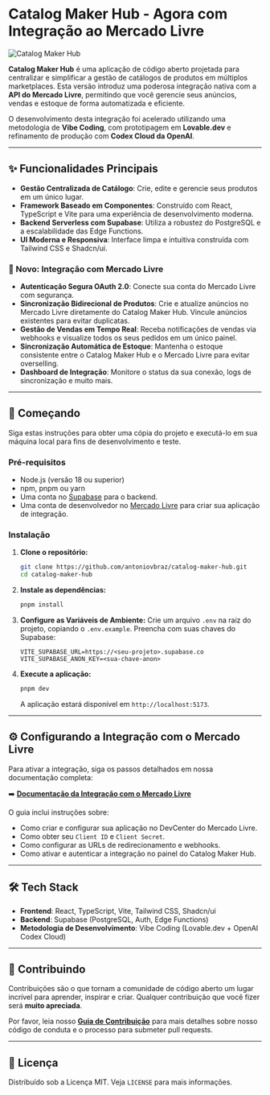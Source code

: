 # Catalog Maker Hub - Agora com Integração ao Mercado Livre

![Catalog Maker Hub](https://raw.githubusercontent.com/antoniovbraz/catalog-maker-hub/main/public/logo.png)

**Catalog Maker Hub** é uma aplicação de código aberto projetada para centralizar e simplificar a gestão de catálogos de produtos em múltiplos marketplaces. Esta versão introduz uma poderosa integração nativa com a **API do Mercado Livre**, permitindo que você gerencie seus anúncios, vendas e estoque de forma automatizada e eficiente.

O desenvolvimento desta integração foi acelerado utilizando uma metodologia de **Vibe Coding**, com prototipagem em **Lovable.dev** e refinamento de produção com **Codex Cloud da OpenAI**.

---

## ✨ Funcionalidades Principais

*   **Gestão Centralizada de Catálogo**: Crie, edite e gerencie seus produtos em um único lugar.
*   **Framework Baseado em Componentes**: Construído com React, TypeScript e Vite para uma experiência de desenvolvimento moderna.
*   **Backend Serverless com Supabase**: Utiliza a robustez do PostgreSQL e a escalabilidade das Edge Functions.
*   **UI Moderna e Responsiva**: Interface limpa e intuitiva construída com Tailwind CSS e Shadcn/ui.

### 🚀 Novo: Integração com Mercado Livre

*   **Autenticação Segura OAuth 2.0**: Conecte sua conta do Mercado Livre com segurança.
*   **Sincronização Bidirecional de Produtos**: Crie e atualize anúncios no Mercado Livre diretamente do Catalog Maker Hub. Vincule anúncios existentes para evitar duplicatas.
*   **Gestão de Vendas em Tempo Real**: Receba notificações de vendas via webhooks e visualize todos os seus pedidos em um único painel.
*   **Sincronização Automática de Estoque**: Mantenha o estoque consistente entre o Catalog Maker Hub e o Mercado Livre para evitar overselling.
*   **Dashboard de Integração**: Monitore o status da sua conexão, logs de sincronização e muito mais.

---

## 🚀 Começando

Siga estas instruções para obter uma cópia do projeto e executá-lo em sua máquina local para fins de desenvolvimento e teste.

### Pré-requisitos

*   Node.js (versão 18 ou superior)
*   npm, pnpm ou yarn
*   Uma conta no [Supabase](https://supabase.com/) para o backend.
*   Uma conta de desenvolvedor no [Mercado Livre](https://developers.mercadolivre.com.br/) para criar sua aplicação de integração.

### Instalação

1.  **Clone o repositório:**
    ```bash
    git clone https://github.com/antoniovbraz/catalog-maker-hub.git
    cd catalog-maker-hub
    ```

2.  **Instale as dependências:**
    ```bash
    pnpm install
    ```

3.  **Configure as Variáveis de Ambiente:**
    Crie um arquivo `.env` na raiz do projeto, copiando o `.env.example`. Preencha com suas chaves do Supabase:
    ```
    VITE_SUPABASE_URL=https://<seu-projeto>.supabase.co
    VITE_SUPABASE_ANON_KEY=<sua-chave-anon>
    ```

4.  **Execute a aplicação:**
    ```bash
    pnpm dev
    ```
    A aplicação estará disponível em `http://localhost:5173`.

---

## ⚙️ Configurando a Integração com o Mercado Livre

Para ativar a integração, siga os passos detalhados em nossa documentação completa:

➡️ **[Documentação da Integração com o Mercado Livre](./docs/integration/overview.md)**

O guia inclui instruções sobre:

*   Como criar e configurar sua aplicação no DevCenter do Mercado Livre.
*   Como obter seu `Client ID` e `Client Secret`.
*   Como configurar as URLs de redirecionamento e webhooks.
*   Como ativar e autenticar a integração no painel do Catalog Maker Hub.

---

## 🛠️ Tech Stack

*   **Frontend**: React, TypeScript, Vite, Tailwind CSS, Shadcn/ui
*   **Backend**: Supabase (PostgreSQL, Auth, Edge Functions)
*   **Metodologia de Desenvolvimento**: Vibe Coding (Lovable.dev + OpenAI Codex Cloud)

---

## 🤝 Contribuindo

Contribuições são o que tornam a comunidade de código aberto um lugar incrível para aprender, inspirar e criar. Qualquer contribuição que você fizer será **muito apreciada**.

Por favor, leia nosso **[Guia de Contribuição](./CONTRIBUTING.md)** para mais detalhes sobre nosso código de conduta e o processo para submeter pull requests.

---

## 📄 Licença

Distribuído sob a Licença MIT. Veja `LICENSE` para mais informações.

